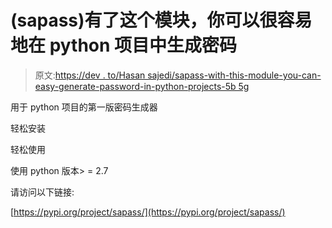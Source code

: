 # (sapass)有了这个模块，你可以很容易地在 python 项目中生成密码

> 原文:[https://dev . to/Hasan sajedi/sapass-with-this-module-you-can-easy-generate-password-in-python-projects-5b 5g](https://dev.to/hasansajedi/sapass-with-this-module-you-can-easy-generate-password-in-python-projects-5b5g)

用于 python 项目的第一版密码生成器

轻松安装

轻松使用

使用 python 版本> = 2.7

请访问以下链接:

[https://pypi.org/project/sapass/](https://pypi.org/project/sapass/)